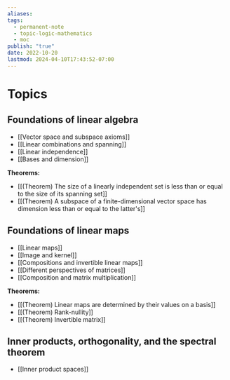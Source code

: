 ```yaml
---
aliases: 
tags:
  - permanent-note
  - topic-logic-mathematics
  - moc
publish: "true"
date: 2022-10-20
lastmod: 2024-04-10T17:43:52-07:00
---
```

# Topics

## Foundations of linear algebra

- [[Vector space and subspace axioms]]
- [[Linear combinations and spanning]]
- [[Linear independence]]
- [[Bases and dimension]]

**Theorems:**
- [[(Theorem) The size of a linearly independent set is less than or equal to the size of its spanning set]]
- [[(Theorem) A subspace of a finite-dimensional vector space has dimension less than or equal to the latter's]]

## Foundations of linear maps

- [[Linear maps]]
- [[Image and kernel]]
- [[Compositions and invertible linear maps]]
- [[Different perspectives of matrices]]
- [[Composition and matrix multiplication]]

**Theorems:**
- [[(Theorem) Linear maps are determined by their values on a basis]]
- [[(Theorem) Rank-nullity]]
- [[(Theorem) Invertible matrix]]

## Inner products, orthogonality, and the spectral theorem

- [[Inner product spaces]]

